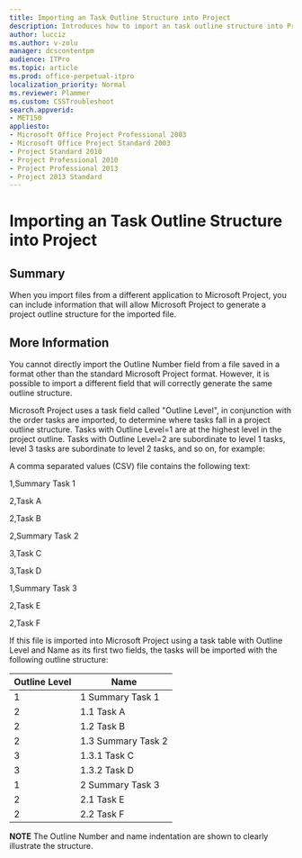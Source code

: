 ```yaml
---
title: Importing an Task Outline Structure into Project
description: Introduces how to import an task outline structure into Project.
author: lucciz
ms.author: v-zolu
manager: dcscontentpm
audience: ITPro 
ms.topic: article 
ms.prod: office-perpetual-itpro
localization_priority: Normal
ms.reviewer: Plammer
ms.custom: CSSTroubleshoot
search.appverid: 
- MET150
appliesto:
- Microsoft Office Project Professional 2003
- Microsoft Office Project Standard 2003
- Project Standard 2010
- Project Professional 2010
- Project Professional 2013
- Project 2013 Standard
---
```


# Importing an Task Outline Structure into Project

##  Summary

When you import files from a different application to Microsoft Project, you can include information that will allow Microsoft Project to generate a project outline structure for the imported file.

##  More Information

You cannot directly import the Outline Number field from a file saved in a format other than the standard Microsoft Project format. However, it is possible to import a different field that will correctly generate the same outline structure.

Microsoft Project uses a task field called "Outline Level", in conjunction with the order tasks are imported, to determine where tasks fall in a project outline structure. Tasks with Outline Level=1 are at the highest level in the project outline. Tasks with Outline Level=2 are subordinate to level 1 tasks, level 3 tasks are subordinate to level 2 tasks, and so on, for example:

A comma separated values (CSV) file contains the following text:

 1,Summary Task 1

 2,Task A

 2,Task B

 2,Summary Task 2

 3,Task C

 3,Task D

 1,Summary Task 3

 2,Task E

 2,Task F

 If this file is imported into Microsoft Project using a task table with Outline Level and Name as its first two fields, the tasks will be imported with the following outline structure:

|Outline Level|Name|
|--|--|
|1| 1 Summary Task 1|
 |2 |1.1 Task A|
 |2 |1.2 Task B|
 |2| 1.3 Summary Task 2|
 |3| 1.3.1 Task C|
 |3| 1.3.2 Task D|
 |1| 2 Summary Task 3|
 |2| 2.1 Task E|
 |2| 2.2 Task F|
 **NOTE** The Outline Number and name indentation are shown to clearly illustrate the structure.
